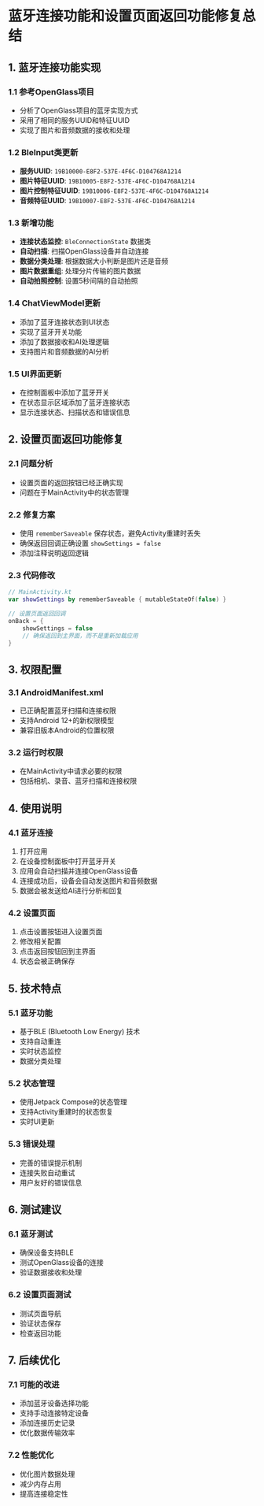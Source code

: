 # 蓝牙连接功能和设置页面返回功能修复总结

## 1. 蓝牙连接功能实现

### 1.1 参考OpenGlass项目
- 分析了OpenGlass项目的蓝牙实现方式
- 采用了相同的服务UUID和特征UUID
- 实现了图片和音频数据的接收和处理

### 1.2 BleInput类更新
- **服务UUID**: `19B10000-E8F2-537E-4F6C-D104768A1214`
- **图片特征UUID**: `19B10005-E8F2-537E-4F6C-D104768A1214`
- **图片控制特征UUID**: `19B10006-E8F2-537E-4F6C-D104768A1214`
- **音频特征UUID**: `19B10007-E8F2-537E-4F6C-D104768A1214`

### 1.3 新增功能
- **连接状态监控**: `BleConnectionState` 数据类
- **自动扫描**: 扫描OpenGlass设备并自动连接
- **数据分类处理**: 根据数据大小判断是图片还是音频
- **图片数据重组**: 处理分片传输的图片数据
- **自动拍照控制**: 设置5秒间隔的自动拍照

### 1.4 ChatViewModel更新
- 添加了蓝牙连接状态到UI状态
- 实现了蓝牙开关功能
- 添加了数据接收和AI处理逻辑
- 支持图片和音频数据的AI分析

### 1.5 UI界面更新
- 在控制面板中添加了蓝牙开关
- 在状态显示区域添加了蓝牙连接状态
- 显示连接状态、扫描状态和错误信息

## 2. 设置页面返回功能修复

### 2.1 问题分析
- 设置页面的返回按钮已经正确实现
- 问题在于MainActivity中的状态管理

### 2.2 修复方案
- 使用 `rememberSaveable` 保存状态，避免Activity重建时丢失
- 确保返回回调正确设置 `showSettings = false`
- 添加注释说明返回逻辑

### 2.3 代码修改
```kotlin
// MainActivity.kt
var showSettings by rememberSaveable { mutableStateOf(false) }

// 设置页面返回回调
onBack = { 
    showSettings = false 
    // 确保返回到主界面，而不是重新加载应用
}
```

## 3. 权限配置

### 3.1 AndroidManifest.xml
- 已正确配置蓝牙扫描和连接权限
- 支持Android 12+的新权限模型
- 兼容旧版本Android的位置权限

### 3.2 运行时权限
- 在MainActivity中请求必要的权限
- 包括相机、录音、蓝牙扫描和连接权限

## 4. 使用说明

### 4.1 蓝牙连接
1. 打开应用
2. 在设备控制面板中打开蓝牙开关
3. 应用会自动扫描并连接OpenGlass设备
4. 连接成功后，设备会自动发送图片和音频数据
5. 数据会被发送给AI进行分析和回复

### 4.2 设置页面
1. 点击设置按钮进入设置页面
2. 修改相关配置
3. 点击返回按钮回到主界面
4. 状态会被正确保存

## 5. 技术特点

### 5.1 蓝牙功能
- 基于BLE (Bluetooth Low Energy) 技术
- 支持自动重连
- 实时状态监控
- 数据分类处理

### 5.2 状态管理
- 使用Jetpack Compose的状态管理
- 支持Activity重建时的状态恢复
- 实时UI更新

### 5.3 错误处理
- 完善的错误提示机制
- 连接失败自动重试
- 用户友好的错误信息

## 6. 测试建议

### 6.1 蓝牙测试
- 确保设备支持BLE
- 测试OpenGlass设备的连接
- 验证数据接收和处理

### 6.2 设置页面测试
- 测试页面导航
- 验证状态保存
- 检查返回功能

## 7. 后续优化

### 7.1 可能的改进
- 添加蓝牙设备选择功能
- 支持手动连接特定设备
- 添加连接历史记录
- 优化数据传输效率

### 7.2 性能优化
- 优化图片数据处理
- 减少内存占用
- 提高连接稳定性
